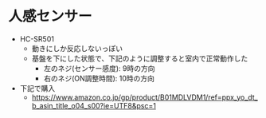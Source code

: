 # 人感センサー

* HC-SR501
  * 動きにしか反応しないっぽい
  * 基盤を下にした状態で、下記のように調整すると室内で正常動作した
    * 左のネジ(センサー感度): 9時の方向
    * 右のネジ(ON調整時間): 10時の方向
* 下記で購入  
  * https://www.amazon.co.jp/gp/product/B01MDLVDM1/ref=ppx_yo_dt_b_asin_title_o04_s00?ie=UTF8&psc=1

